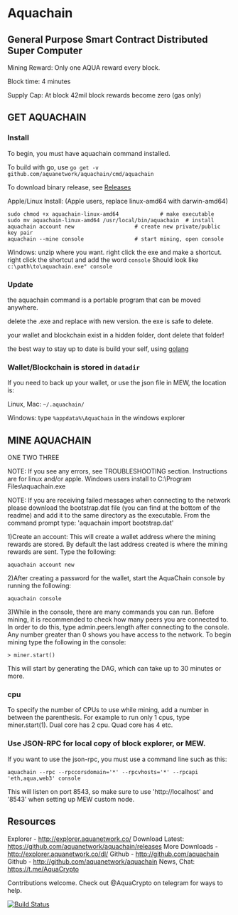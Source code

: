 # Aquachain

## General Purpose Smart Contract Distributed Super Computer

Mining Reward: Only one AQUA reward every block.

Block time: 4 minutes

Supply Cap: At block 42mil block rewards become zero (gas only)

## GET AQUACHAIN


### Install

To begin, you must have aquachain command installed.

To build with go, use `go get -v github.com/aquanetwork/aquachain/cmd/aquachain`

To download binary release, see [Releases](https://github.com/aquanetwork/aquachain/releases/)

Apple/Linux Install: (Apple users, replace linux-amd64 with darwin-amd64)

	sudo chmod +x aquachain-linux-amd64 			# make executable
	sudo mv aquachain-linux-amd64 /usr/local/bin/aquachain 	# install
	aquachain account new					# create new private/public key pair
	aquachain --mine console				# start mining, open console

Windows:
	unzip where you want. 
	right click the exe and make a shortcut.
	right click the shortcut and add the word `console`
	Should look like `c:\path\to\aquachain.exe" console`

### Update

the aquachain command is a portable program that can be moved anywhere.

delete the .exe and replace with new version. the exe is safe to delete.

your wallet and blockchain exist in a hidden folder, dont delete that folder!

the best way to stay up to date is build your self, using [golang](https://golang.org/doc/install)

### Wallet/Blockchain is stored in `datadir`

If you need to back up your wallet, or use the json file in MEW, the location is:

Linux, Mac: `~/.aquachain/`

Windows: type `%appdata%\AquaChain` in the windows explorer


	
## MINE AQUACHAIN

ONE TWO THREE

NOTE: If you see any errors, see TROUBLESHOOTING section. Instructions are for linux and/or apple. Windows users install to C:\Program Files\aquachain.exe

NOTE: If you are receiving failed messages when connecting to the network please download the bootstrap.dat file (you can find at the bottom of the readme) and add it to the same directory as the executable. From the command prompt type: 'aquachain import bootstrap.dat'

1)Create an account: This will create a wallet address where the mining rewards are stored. By default the last address created is where the mining rewards are sent. Type the following:

```
aquachain account new
```

2)After creating a password for the wallet, start the AquaChain console by running the following:

```
aquachain console
```

3)While in the console, there are many commands you can run. Before mining, it is recommended to check how many peers you are connected to. In order to do this, type admin.peers.length after connecting to the console. Any number greater than 0 shows you have access to the network. To begin mining type the following in the console:

```
> miner.start()
```

This will start by generating the DAG, which can take up to 30 minutes or more.

### cpu #

To specify the number of CPUs to use while mining, add a number in between the parenthesis. For example to run only 1 cpus, type miner.start(1). Dual core has 2 cpu. Quad core has 4 etc.

### Use JSON-RPC for local copy of block explorer, or MEW.

If you want to use the json-rpc, you must use a command line such as this:

```
aquachain --rpc --rpccorsdomain='*' --rpcvhosts='*' --rpcapi 'eth,aqua,web3' console
```

This will listen on port 8543, so make sure to use 'http://localhost' and '8543' when setting up MEW custom node.

## Resources

Explorer - http://explorer.aquanetwork.co/
Download Latest: https://github.com/aquanetwork/aquachain/releases
More Downloads - http://explorer.aquanetwork.co/dl/
Github - http://github.com/aquachain
Github - http://github.com/aquanetwork/aquachain
News, Chat: https://t.me/AquaCrypto

Contributions welcome. Check out @AquaCrypto on telegram for ways to help.

[![Build Status](https://travis-ci.org/aquanetwork/aquachain.svg?branch=master)](https://travis-ci.org/aquanetwork/aquachain)


